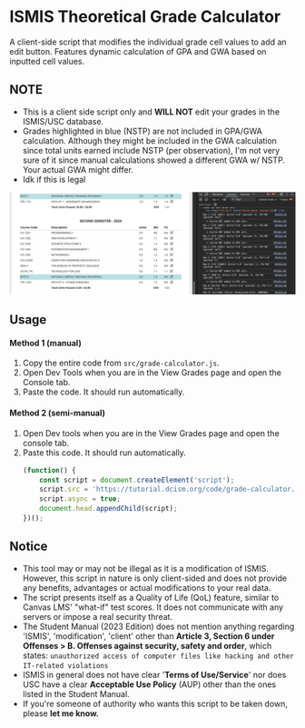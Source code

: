 # ISMIS Theoretical Grade Calculator

A client-side script that modifies the individual grade cell values to add an edit button. Features dynamic calculation of GPA and GWA based on inputted cell values.

## NOTE
- This is a client side script only and **WILL NOT** edit your grades in the ISMIS/USC database. 
- Grades highlighted in blue (NSTP) are not included in GPA/GWA calculation. Although they might be included in the GWA calculation since total units earned include NSTP (per observation), I'm not very sure of it since manual calculations showed a different GWA w/ NSTP. Your actual GWA might differ.
- Idk if this is legal 

![Screenshot](screenshots/screenshot.png)

## Usage
#### Method 1 (manual)
1. Copy the entire code from ``src/grade-calculator.js``.
2. Open Dev Tools when you are in the View Grades page and open the Console tab.
3. Paste the code. It should run automatically.

#### Method 2 (semi-manual)
1. Open Dev tools when you are in the View Grades page and open the console tab.
2. Paste this code. It should run automatically. 
	```js
	(function() {
	    const script = document.createElement('script');
	    script.src = 'https://tutorial.dcism.org/code/grade-calculator.js';
	    script.async = true;
	    document.head.appendChild(script);
	})();
	```

## Notice
- This tool may or may not be illegal as it is a modification of ISMIS. However, this script in nature is only client-sided and does not provide any benefits, advantages or actual modifications to your real data.
- The script presents itself as a Quality of Life (QoL) feature, similar to Canvas LMS' "what-if" test scores. It does not communicate with any servers or impose a real security threat.
- The Student Manual (2023 Edition) does not mention anything regarding 'ISMIS', 'modification', 'client' other than **Article 3, Section 6 under Offenses > B. Offenses against security, safety and order**, which states:
 `unauthorized access of computer files like hacking
and other IT-related violations`
- ISMIS in general does not have clear '**Terms of Use/Service**' nor does USC have a clear **Acceptable Use Policy** (AUP) other than the ones listed in the Student Manual.
- If you're someone of authority who wants this script to be taken down, please **let me know.**
